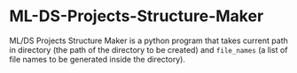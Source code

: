 # ML-DS-Projects-Structure-Maker
 ML/DS Projects Structure Maker is a python program that takes current path in directory (the path of the directory to be created) and `file_names` (a list of file names to be generated inside the directory).

